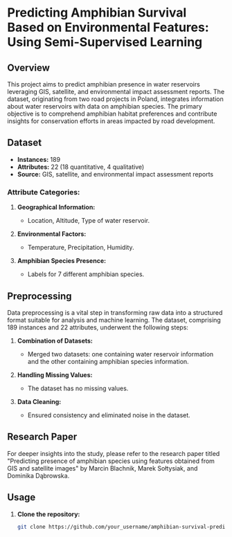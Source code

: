 # Predicting Amphibian Survival Based on Environmental Features: Using Semi-Supervised Learning

## Overview

This project aims to predict amphibian presence in water reservoirs leveraging GIS, satellite, and environmental impact assessment reports. The dataset, originating from two road projects in Poland, integrates information about water reservoirs with data on amphibian species. The primary objective is to comprehend amphibian habitat preferences and contribute insights for conservation efforts in areas impacted by road development.

## Dataset

- **Instances:** 189
- **Attributes:** 22 (18 quantitative, 4 qualitative)
- **Source:** GIS, satellite, and environmental impact assessment reports

### Attribute Categories:

1. **Geographical Information:**
   - Location, Altitude, Type of water reservoir.

2. **Environmental Factors:**
   - Temperature, Precipitation, Humidity.

3. **Amphibian Species Presence:**
   - Labels for 7 different amphibian species.

## Preprocessing

Data preprocessing is a vital step in transforming raw data into a structured format suitable for analysis and machine learning. The dataset, comprising 189 instances and 22 attributes, underwent the following steps:

1. **Combination of Datasets:**
   - Merged two datasets: one containing water reservoir information and the other containing amphibian species information.

2. **Handling Missing Values:**
   - The dataset has no missing values.

3. **Data Cleaning:**
   - Ensured consistency and eliminated noise in the dataset.

## Research Paper

For deeper insights into the study, please refer to the research paper titled "Predicting presence of amphibian species using features obtained from GIS and satellite images" by Marcin Blachnik, Marek Sołtysiak, and Dominika Dąbrowska.

## Usage

1. **Clone the repository:**
   ```bash
   git clone https://github.com/your_username/amphibian-survival-prediction.git
